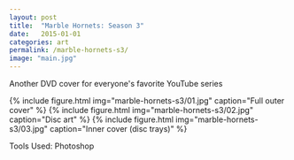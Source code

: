 ```yaml
---
layout: post
title:  "Marble Hornets: Season 3"
date:   2015-01-01
categories: art
permalink: /marble-hornets-s3/
image: "main.jpg"
---
```


<p class="post--full__excerpt">
	Another DVD cover for everyone's favorite YouTube series
</p>

<section class="gallery">
	{% include figure.html img="marble-hornets-s3/01.jpg" caption="Full outer cover" %}
	{% include figure.html img="marble-hornets-s3/02.jpg" caption="Disc art" %}
	{% include figure.html img="marble-hornets-s3/03.jpg" caption="Inner cover (disc trays)" %}
</section>

Tools Used: Photoshop